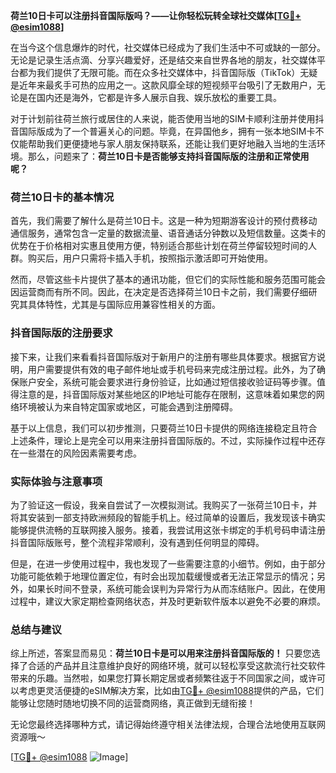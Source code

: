 **荷兰10日卡可以注册抖音国际版吗？——让你轻松玩转全球社交媒体[[TG💪+ @esim1088](https://t.me/s/esim1088)]**

在当今这个信息爆炸的时代，社交媒体已经成为了我们生活中不可或缺的一部分。无论是记录生活点滴、分享兴趣爱好，还是结交来自世界各地的朋友，社交媒体平台都为我们提供了无限可能。而在众多社交媒体中，抖音国际版（TikTok）无疑是近年来最炙手可热的应用之一。这款风靡全球的短视频平台吸引了无数用户，无论是在国内还是海外，它都是许多人展示自我、娱乐放松的重要工具。

对于计划前往荷兰旅行或居住的人来说，能否使用当地的SIM卡顺利注册并使用抖音国际版成为了一个普遍关心的问题。毕竟，在异国他乡，拥有一张本地SIM卡不仅能帮助我们更便捷地与家人朋友保持联系，还能让我们更好地融入当地的生活环境。那么，问题来了：**荷兰10日卡是否能够支持抖音国际版的注册和正常使用呢？**

### 荷兰10日卡的基本情况

首先，我们需要了解什么是荷兰10日卡。这是一种为短期游客设计的预付费移动通信服务，通常包含一定量的数据流量、语音通话分钟数以及短信数量。这类卡的优势在于价格相对实惠且使用方便，特别适合那些计划在荷兰停留较短时间的人群。购买后，用户只需将卡插入手机，按照指示激活即可开始使用。

然而，尽管这些卡片提供了基本的通讯功能，但它们的实际性能和服务范围可能会因运营商而有所不同。因此，在决定是否选择荷兰10日卡之前，我们需要仔细研究其具体特性，尤其是与国际应用兼容性相关的方面。

### 抖音国际版的注册要求

接下来，让我们来看看抖音国际版对于新用户的注册有哪些具体要求。根据官方说明，用户需要提供有效的电子邮件地址或手机号码来完成注册过程。此外，为了确保账户安全，系统可能会要求进行身份验证，比如通过短信接收验证码等步骤。值得注意的是，抖音国际版对某些地区的IP地址可能存在限制，这意味着如果您的网络环境被认为来自特定国家或地区，可能会遇到注册障碍。

基于以上信息，我们可以初步推测，只要荷兰10日卡提供的网络连接稳定且符合上述条件，理论上是完全可以用来注册抖音国际版的。不过，实际操作过程中还存在一些潜在的风险因素需要考虑。

### 实际体验与注意事项

为了验证这一假设，我亲自尝试了一次模拟测试。我购买了一张荷兰10日卡，并将其安装到一部支持欧洲频段的智能手机上。经过简单的设置后，我发现该卡确实能够提供流畅的互联网接入服务。接着，我尝试用这张卡绑定的手机号码申请注册抖音国际版账号，整个流程非常顺利，没有遇到任何明显的障碍。

但是，在进一步使用过程中，我也发现了一些需要注意的小细节。例如，由于部分功能可能依赖于地理位置定位，有时会出现加载缓慢或者无法正常显示的情况；另外，如果长时间不登录，系统可能会误判为异常行为从而冻结账户。因此，在使用过程中，建议大家定期检查网络状态，并及时更新软件版本以避免不必要的麻烦。

### 总结与建议

综上所述，答案显而易见：**荷兰10日卡是可以用来注册抖音国际版的！** 只要您选择了合适的产品并且注意维护良好的网络环境，就可以轻松享受这款流行社交软件带来的乐趣。当然啦，如果您打算长期定居或者频繁往返于不同国家之间，或许可以考虑更灵活便捷的eSIM解决方案，比如由[TG💪+ @esim1088](https://t.me/s/esim1088)提供的产品，它们能够让您随时随地切换不同的运营商网络，真正做到无缝衔接！

无论您最终选择哪种方式，请记得始终遵守相关法律法规，合理合法地使用互联网资源哦～ 

[[TG💪+ @esim1088](https://t.me/s/esim1088) ![Image](https://i.postimg.cc/4NQfJmqS/Snipaste-2025-05-13-00-14-12.png)]